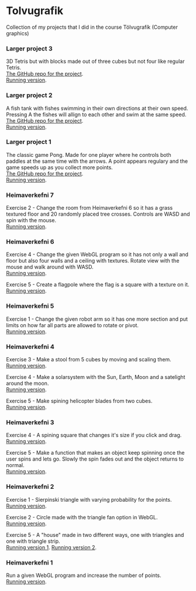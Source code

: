 # Tolvugrafik

Collection of my projects that I did in the course Tölvugrafík (Computer graphics)

### Larger project 3

3D Tetris but with blocks made out of three cubes but not four like regular Tetris.  
[The GitHub repo for the project](https://github.com/jonnigs/Tolvugrafik_Verkefni_3).  
[Running version](https://notendur.hi.is/~jgs7/tolvugrafik/Verkefni%203/kubbar.html).

### Larger project 2

A fish tank with fishes swimming in their own directions at their own speed. Pressing A the fishes will allign to each other and swim at the same speed.  
[The GitHub repo for the project](https://github.com/jonnigs/Verkefni_2).  
[Running version](https://notendur.hi.is/~jgs7/tolvugrafik/Verkefni%202/fish.html).

### Larger project 1

The classic game Pong. Made for one player where he controls both paddles at the same time with the arrows. A point appears regulary and the game speeds up as you collect more points.  
[The GitHub repo for the project](https://github.com/jonnigs/Verkefni_1).  
[Running version](https://notendur.hi.is/~jgs7/tolvugrafik/Verkefni%201/v1.html).

### Heimaverkefni 7

Exercise 2 - Change the room from Heimaverkefni 6 so it has a grass textured floor and 20 randomly placed tree crosses. Controls are WASD and spin with the mouse.  
[Running version](https://notendur.hi.is/~jgs7/tolvugrafik/Heimadaemi%207/VeggurGolf.html).

### Heimaverkefni 6

Exercise 4 - Change the given WebGL program so it has not only a wall and floor but also four walls and a ceiling with textures. Rotate view with the mouse and walk around with WASD.  
[Running version](https://notendur.hi.is/~jgs7/tolvugrafik/Heimadaemi%206/VeggurGolf.html).

Exercise 5 - Create a flagpole where the flag is a square with a texture on it.  
[Running version](https://notendur.hi.is/~jgs7/tolvugrafik/Heimadaemi%206/fanastong.html).

### Heimaverkefni 5

Exercise 1 - Change the given robot arm so it has one more section and put limits on how far all parts are allowed to rotate or pivot.  
[Running version](https://notendur.hi.is/~jgs7/tolvugrafik/Heimadaemi%205/robotArmHH.html).

### Heimaverkefni 4

Exercise 3 - Make a stool from 5 cubes by moving and scaling them.  
[Running version](https://notendur.hi.is/~jgs7/tolvugrafik/Heimadaemi%204/daemi3/d3.html).

Exercise 4 - Make a solarsystem with the Sun, Earth, Moon and a satelight around the moon.  
[Running version](https://notendur.hi.is/~jgs7/tolvugrafik/Heimadaemi%204/daemi4/solkerfi.html).

Exercise 5 - Make spining helicopter blades from two cubes.  
[Running version](https://notendur.hi.is/~jgs7/tolvugrafik/Heimadaemi%204/daemi5/d5.html).

### Heimaverkefni 3

Exercise 4 - A spining square that changes it's size if you click and drag.  
[Running version](https://notendur.hi.is/~jgs7/tolvugrafik/Heimadaemi%203/daemi%204/rotatingSquare.html).

Exercise 5 - Make a function that makes an object keep spinning once the user spins and lets go. Slowly the spin fades out and the object returns to normal.  
[Running version](https://notendur.hi.is/~jgs7/tolvugrafik/Heimadaemi%203/daemi%205/hhpyramid.html).

### Heimaverkefni 2

Exercise 1 - Sierpinski triangle with varying probability for the points.  
[Running version](https://notendur.hi.is/~jgs7/tolvugrafik/Heimadaemi%202/daemi1b/gasket1.html).

Exercise 2 - Circle made with the triangle fan option in WebGL.  
[Running version](https://notendur.hi.is/~jgs7/tolvugrafik/Heimadaemi%202/daemi2/circlefan.html).

Exercise 5 - A "house" made in two different ways, one with triangles and one with triangle strip.  
[Running version 1](https://notendur.hi.is/~jgs7/tolvugrafik/Heimadaemi%202/daemi5/d5.html).
[Running version 2](https://notendur.hi.is/~jgs7/tolvugrafik/Heimadaemi%202/daemi5/d5b.html).

### Heimaverkefni 1

Run a given WebGL program and increase the number of points.  
[Running version](https://notendur.hi.is/~jgs7/tolvugrafik/Heimadaemi%201/gasket1.html).
